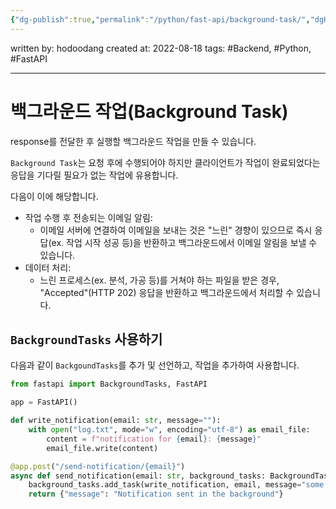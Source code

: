 ```yaml
---
{"dg-publish":true,"permalink":"/python/fast-api/background-task/","dgHomeLink":true,"dgPassFrontmatter":false}
---
```



written by: hodoodang
created at: 2022-08-18
tags: #Backend, #Python, #FastAPI 

---

# 백그라운드 작업(Background Task)
response를 전달한 후 실행할 백그라운드 작업을 만들 수 있습니다.

`Background Task`는 요청 후에 수행되어야 하지만 클라이언트가 작업이 완료되었다는 응답을 기다릴 필요가 없는 작업에 유용합니다.

다음이 이에 해당합니다.
- 작업 수행 후 전송되는 이메일 알림:
	- 이메일 서버에 연결하여 이메일을 보내는 것은 "느린" 경향이 있으므로 즉시 응답(ex. 작업 시작 성공 등)을 반환하고 백그라운드에서 이메일 알림을 보낼 수 있습니다.
- 데이터 처리:
	- 느린 프로세스(ex. 분석, 가공 등)를 거쳐야 하는 파일을 받은 경우, "Accepted"(HTTP 202) 응답을 반환하고 백그라운드에서 처리할 수 있습니다.

## `BackgroundTasks` 사용하기
다음과 같이 `BackgoundTasks`를 추가 및 선언하고, 작업을 추가하여 사용합니다.

```python
from fastapi import BackgroundTasks, FastAPI

app = FastAPI()

def write_notification(email: str, message=""):
    with open("log.txt", mode="w", encoding="utf-8") as email_file:
        content = f"notification for {email}: {message}"
        email_file.write(content)

@app.post("/send-notification/{email}")
async def send_notification(email: str, background_tasks: BackgroundTasks):
    background_tasks.add_task(write_notification, email, message="some notification")
    return {"message": "Notification sent in the background"}
```
